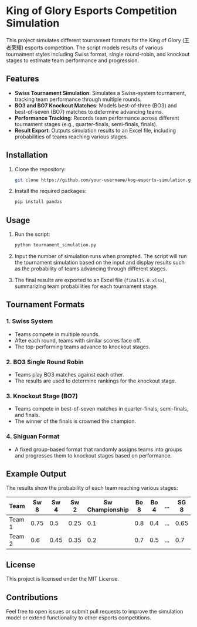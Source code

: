 
# King of Glory Esports Competition Simulation

This project simulates different tournament formats for the King of Glory (王者荣耀) esports competition. The script models results of various tournament styles including Swiss format, single round-robin, and knockout stages to estimate team performance and progression.

## Features

- **Swiss Tournament Simulation**: Simulates a Swiss-system tournament, tracking team performance through multiple rounds.
- **BO3 and BO7 Knockout Matches**: Models best-of-three (BO3) and best-of-seven (BO7) matches to determine advancing teams.
- **Performance Tracking**: Records team performance across different tournament stages (e.g., quarter-finals, semi-finals, finals).
- **Result Export**: Outputs simulation results to an Excel file, including probabilities of teams reaching various stages.

## Installation

1. Clone the repository:

    ```bash
    git clone https://github.com/your-username/kog-esports-simulation.git
    ```

2. Install the required packages:

    ```bash
    pip install pandas
    ```

## Usage

1. Run the script:

    ```bash
    python tournament_simulation.py
    ```

2. Input the number of simulation runs when prompted. The script will run the tournament simulation based on the input and display results such as the probability of teams advancing through different stages.

3. The final results are exported to an Excel file (`final15.0.xlsx`), summarizing team probabilities for each tournament stage.

## Tournament Formats

### 1. **Swiss System**
   - Teams compete in multiple rounds.
   - After each round, teams with similar scores face off.
   - The top-performing teams advance to knockout stages.

### 2. **BO3 Single Round Robin**
   - Teams play BO3 matches against each other.
   - The results are used to determine rankings for the knockout stage.

### 3. **Knockout Stage (BO7)**
   - Teams compete in best-of-seven matches in quarter-finals, semi-finals, and finals.
   - The winner of the finals is crowned the champion.

### 4. **Shiguan Format**
   - A fixed group-based format that randomly assigns teams into groups and progresses them to knockout stages based on performance.

## Example Output

The results show the probability of each team reaching various stages:

| Team   | Sw 8   | Sw 4   | Sw 2   | Sw Championship | Bo 8  | Bo 4  | ... | SG 8   | SG Championship |
|--------|--------|--------|--------|-----------------|-------|-------|-----|--------|-----------------|
| Team 1 | 0.75   | 0.5    | 0.25   | 0.1             | 0.8   | 0.4   | ... | 0.65   | 0.15            |
| Team 2 | 0.6    | 0.45   | 0.35   | 0.2             | 0.7   | 0.5   | ... | 0.7    | 0.2             |

## License

This project is licensed under the MIT License.

## Contributions

Feel free to open issues or submit pull requests to improve the simulation model or extend functionality to other esports competitions.

